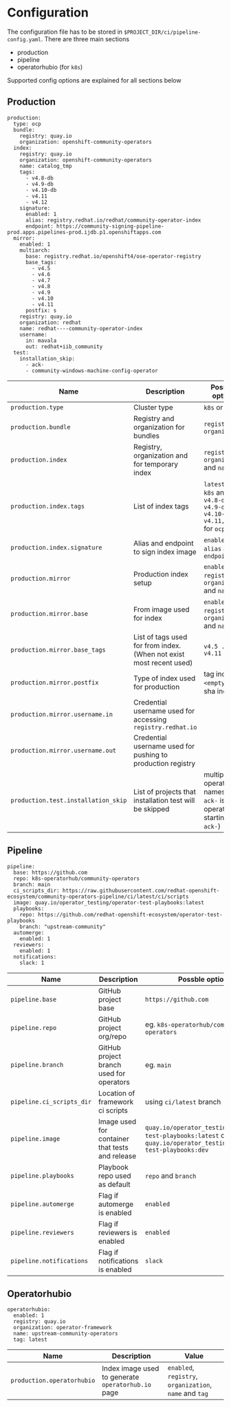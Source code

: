 # Configuration

The configuration file has to be stored in `$PROJECT_DIR/ci/pipeline-config.yaml`. There are three main sections

- production
- pipeline
- operatorhubio (for `k8s`)

Supported config options are explained for all sections below
## Production

```
production:
  type: ocp
  bundle:
    registry: quay.io
    organization: openshift-community-operators
  index:
    registry: quay.io
    organization: openshift-community-operators
    name: catalog_tmp
    tags:
      - v4.8-db
      - v4.9-db
      - v4.10-db
      - v4.11
      - v4.12
    signature:
      enabled: 1
      alias: registry.redhat.io/redhat/community-operator-index
      endpoint: https://community-signing-pipeline-prod.apps.pipelines-prod.ijdb.p1.openshiftapps.com
  mirror:
    enabled: 1
    multiarch:
      base: registry.redhat.io/openshift4/ose-operator-registry
      base_tags:
        - v4.5
        - v4.6
        - v4.7
        - v4.8
        - v4.9
        - v4.10
        - v4.11
      postfix: s
    registry: quay.io
    organization: redhat
    name: redhat----community-operator-index
    username:
      in: mavala
      out: redhat+iib_community
  test:
    installation_skip:
      - ack-
      - community-windows-machine-config-operator
```


|Name|Description|Possible options|
|----|----|----|
|`production.type`| Cluster type| `k8s` or `ocp`|
|`production.bundle`| Registry and organization for bundles| `registry` and `organization`|
|`production.index`| Registry, organization and for temporary index| `registry`, `organization` and `name`|
|`production.index.tags`| List of index tags| `latest` for `k8s` and `v4.8-db, v4.9-db, v4.10-db, v4.11, v4.12` for `ocp`|
|`production.index.signature`| Alias and endpoint to sign index image| `enabled`, `alias` and `endpoint`|
|`production.mirror`| Production index setup | `enabled`, `registry`, `organization` and `name`|
|`production.mirror.base`| From image used for index | `enabled`, `registry`, `organization` and `name`|
|`production.mirror.base_tags`| List of tags used for from index. (When not exist most recent used) | `v4.5 ... v4.11`|
|`production.mirror.postfix`| Type of index used for production | tag index: `<empty>` or sha index:`s`|
|`production.mirror.username.in`| Credential username used for accessing `registry.redhat.io` | |
|`production.mirror.username.out`| Credential username used for pushing to production registry | |
|`production.test.installation_skip`| List of projects that installation test will be skipped | multiple operator names (eg. `ack-` is for operators starting with `ack-`) |

## Pipeline

```
pipeline:
  base: https://github.com
  repo: k8s-operatorhub/community-operators
  branch: main
  ci_scripts_dir: https://raw.githubusercontent.com/redhat-openshift-ecosystem/community-operators-pipeline/ci/latest/ci/scripts
  image: quay.io/operator_testing/operator-test-playbooks:latest
  playbooks:
    repo: https://github.com/redhat-openshift-ecosystem/operator-test-playbooks
    branch: "upstream-community"
  automerge:
    enabled: 1
  reviewers:
    enabled: 1
  notifications:
    slack: 1
```

|Name|Description|Possble options|
|----|----|----|
|`pipeline.base`| GitHub project base | `https://github.com` |
|`pipeline.repo`| GitHub project org/repo | eg. `k8s-operatorhub/community-operators` |
|`pipeline.branch`| GitHub project branch used for operators | eg. `main` |
|`pipeline.ci_scripts_dir`| Location of framework ci scripts | using `ci/latest` branch |
|`pipeline.image`| Image used for container that tests and release | `quay.io/operator_testing/operator-test-playbooks:latest` or `quay.io/operator_testing/operator-test-playbooks:dev` |
|`pipeline.playbooks`| Playbook repo used as default | `repo` and `branch` |
|`pipeline.automerge`| Flag if automerge is enabled | `enabled` |
|`pipeline.reviewers`| Flag if reviewers is enabled | `enabled` |
|`pipeline.notifications`| Flag if notifications is enabled | `slack` |

## Operatorhubio
```
operatorhubio:
  enabled: 1
  registry: quay.io
  organization: operator-framework
  name: upstream-community-operators
  tag: latest
```

|Name|Description|Value|
|----|----|----|
|`production.operatorhubio`| Index image used to generate `operatorhub.io` page| `enabled`, `registry`, `organization`, `name` and `tag`|
